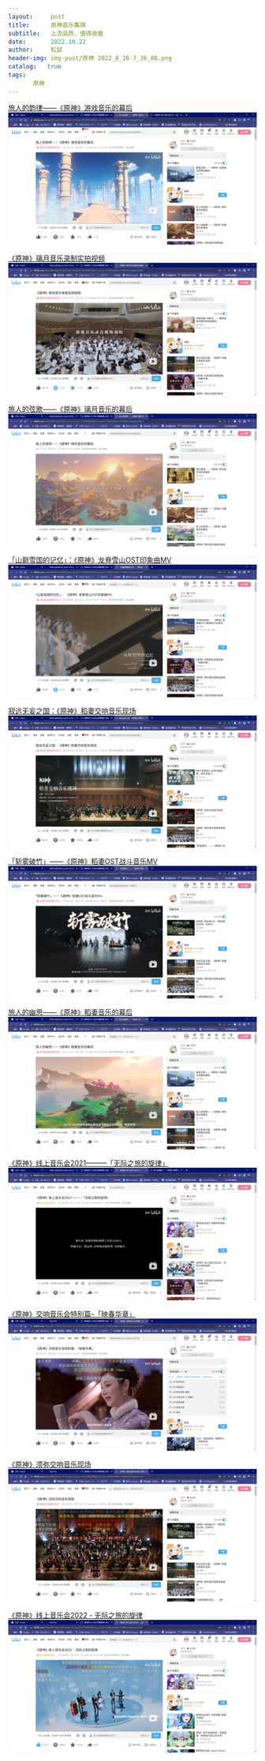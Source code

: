 ```yaml
---
layout:     post
title:      原神音乐集锦
subtitle:   上流品质，值得收看
date:       2022.10.22
author:     松鼠
header-img: img-post/原神 2022_8_26 7_36_08.png
catalog:   true
tags:
       原神
---
```

[旅人的韵律——《原神》游戏音乐的幕后](https://www.bilibili.com/video/BV1eA411v78z/?spm_id_from=333.999.0.0&vd_source=774d5cda0b31376892a15daaba31fe47&t=98.7)
<img src="
https://github.com/lwhhz/lwhhz.github.io/raw/master/_posts/img/%E6%97%85%E4%BA%BA%E7%9A%84%E9%9F%B5%E5%BE%8B%E2%80%94%E2%80%94%E3%80%8A%E5%8E%9F%E7%A5%9E%E3%80%8B%E6%B8%B8%E6%88%8F%E9%9F%B3%E4%B9%90%E7%9A%84%E5%B9%95%E5%90%8E.png?raw=true.png">

[《原神》璃月音乐录制实拍视频](https://www.bilibili.com/video/BV1fy4y1C7gU/?spm_id_from=333.999.0.0&vd_source=774d5cda0b31376892a15daaba31fe47&t=13.5)
<img src="https://github.com/lwhhz/lwhhz.github.io/raw/master/_posts/img/%E3%80%8A%E5%8E%9F%E7%A5%9E%E3%80%8B%E7%92%83%E6%9C%88%E9%9F%B3%E4%B9%90%E5%BD%95%E5%88%B6%E5%AE%9E%E6%8B%8D%E8%A7%86%E9%A2%91.png?raw=true">

[旅人的弦歌——《原神》璃月音乐的幕后](https://www.bilibili.com/video/BV1xp4y16761/?spm_id_from=333.999.0.0&vd_source=774d5cda0b31376892a15daaba31fe47&t=14.1)
<img src="https://github.com/lwhhz/lwhhz.github.io/raw/master/_posts/img/%E6%97%85%E4%BA%BA%E7%9A%84%E5%BC%A6%E6%AD%8C%E2%80%94%E2%80%94%E3%80%8A%E5%8E%9F%E7%A5%9E%E3%80%8B%E7%92%83%E6%9C%88%E9%9F%B3%E4%B9%90%E7%9A%84%E5%B9%95%E5%90%8E.png?raw=true.png">

[「山巅雪国的记忆」：《原神》龙脊雪山OST印象曲MV](https://www.bilibili.com/video/BV16v41187dP/?spm_id_from=333.999.0.0&vd_source=774d5cda0b31376892a15daaba31fe47&t=16.5)
<img src="https://github.com/lwhhz/lwhhz.github.io/raw/master/_posts/img/%E3%80%8C%E5%B1%B1%E5%B7%85%E9%9B%AA%E5%9B%BD%E7%9A%84%E8%AE%B0%E5%BF%86%E3%80%8D%EF%BC%9A%E3%80%8A%E5%8E%9F%E7%A5%9E%E3%80%8B%E9%BE%99%E8%84%8A%E9%9B%AA%E5%B1%B1OST%E5%8D%B0%E8%B1%A1%E6%9B%B2MV.png?raw=true.png">

[寂远无妄之国：《原神》稻妻交响音乐现场](https://www.bilibili.com/video/BV1Cy4y1V7J6/?spm_id_from=333.999.0.0&vd_source=774d5cda0b31376892a15daaba31fe47&t=14.1)
<img src="https://github.com/lwhhz/lwhhz.github.io/raw/master/_posts/img/%E5%AF%82%E8%BF%9C%E6%97%A0%E5%A6%84%E4%B9%8B%E5%9B%BD%EF%BC%9A%E3%80%8A%E5%8E%9F%E7%A5%9E%E3%80%8B%E7%A8%BB%E5%A6%BB%E4%BA%A4%E5%93%8D%E9%9F%B3%E4%B9%90%E7%8E%B0%E5%9C%BA.png?raw=true.png">

[「斩雾破竹」——《原神》稻妻OST战斗音乐MV](https://www.bilibili.com/video/BV1Eq4y1f7r9/?spm_id_from=333.999.0.0&vd_source=774d5cda0b31376892a15daaba31fe47&t=12.7)
<img src="https://github.com/lwhhz/lwhhz.github.io/raw/master/_posts/img/%E3%80%8C%E6%96%A9%E9%9B%BE%E7%A0%B4%E7%AB%B9%E3%80%8D%E2%80%94%E2%80%94%E3%80%8A%E5%8E%9F%E7%A5%9E%E3%80%8B%E7%A8%BB%E5%A6%BBOST%E6%88%98%E6%96%97%E9%9F%B3%E4%B9%90MV.png?raw=true.png">

[旅人的幽思——《原神》稻妻音乐的幕后](https://www.bilibili.com/video/BV13R4y1p7ZK/?spm_id_from=333.999.0.0&vd_source=774d5cda0b31376892a15daaba31fe47&t=31.5)
<img src="https://github.com/lwhhz/lwhhz.github.io/raw/master/_posts/img/%E6%97%85%E4%BA%BA%E7%9A%84%E5%B9%BD%E6%80%9D%E2%80%94%E2%80%94%E3%80%8A%E5%8E%9F%E7%A5%9E%E3%80%8B%E7%A8%BB%E5%A6%BB%E9%9F%B3%E4%B9%90%E7%9A%84%E5%B9%95%E5%90%8E.png?raw=true.png">

[《原神》线上音乐会2021———「无际之旅的旋律」](https://www.bilibili.com/video/BV1E44y1t7Kn/?spm_id_from=333.999.0.0&vd_source=774d5cda0b31376892a15daaba31fe47&t=14.8)
<img src="https://github.com/lwhhz/lwhhz.github.io/raw/master/_posts/img/%E3%80%8A%E5%8E%9F%E7%A5%9E%E3%80%8B%E7%BA%BF%E4%B8%8A%E9%9F%B3%E4%B9%90%E4%BC%9A2021%E2%80%94%E2%80%94%E2%80%94%E3%80%8C%E6%97%A0%E9%99%85%E4%B9%8B%E6%97%85%E7%9A%84%E6%97%8B%E5%BE%8B%E3%80%8D.png?raw=true.png">

[《原神》交响音乐会特别篇-「映春华章」](https://www.bilibili.com/video/BV1TY411L7ZD/?spm_id_from=333.999.0.0&vd_source=774d5cda0b31376892a15daaba31fe47&t=473.8)
<img src="https://github.com/lwhhz/lwhhz.github.io/raw/master/_posts/img/%E3%80%8A%E5%8E%9F%E7%A5%9E%E3%80%8B%E4%BA%A4%E5%93%8D%E9%9F%B3%E4%B9%90%E4%BC%9A%E7%89%B9%E5%88%AB%E7%AF%87-%E3%80%8C%E6%98%A0%E6%98%A5%E5%8D%8E%E7%AB%A0%E3%80%8D.png?raw=true">

[《原神》须弥交响音乐现场](https://www.bilibili.com/video/BV1GU4y1C7yu/?spm_id_from=333.999.0.0&vd_source=774d5cda0b31376892a15daaba31fe47&t=17.6)
<img src="https://github.com/lwhhz/lwhhz.github.io/raw/master/_posts/img/%E3%80%8A%E5%8E%9F%E7%A5%9E%E3%80%8B%E9%A1%BB%E5%BC%A5%E4%BA%A4%E5%93%8D%E9%9F%B3%E4%B9%90%E7%8E%B0%E5%9C%BA.png?raw=true">

[《原神》线上音乐会2022 - 无际之旅的旋律](https://www.bilibili.com/video/BV14e411j7Fv/?spm_id_from=333.999.0.0&vd_source=774d5cda0b31376892a15daaba31fe47&t=18.8)
<img src="https://github.com/lwhhz/lwhhz.github.io/raw/master/_posts/img/%E3%80%8A%E5%8E%9F%E7%A5%9E%E3%80%8B%E7%BA%BF%E4%B8%8A%E9%9F%B3%E4%B9%90%E4%BC%9A2022%20-%20%E6%97%A0%E9%99%85%E4%B9%8B%E6%97%85%E7%9A%84%E6%97%8B%E5%BE%8B.png?raw=true.png">
